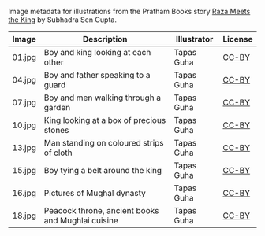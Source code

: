 Image metadata for illustrations from the Pratham Books story [Raza Meets the King](https://storyweaver.org.in/stories/709-raza-meets-the-king) by Subhadra Sen Gupta.

Image | Description | Illustrator | License
----- | ----------- | ----------- | -------
01.jpg | Boy and king looking at each other | Tapas Guha | [CC-BY](https://creativecommons.org/licenses/by/4.0/)
04.jpg | Boy and father speaking to a guard | Tapas Guha | [CC-BY](https://creativecommons.org/licenses/by/4.0/)
07.jpg | Boy and men walking through a garden | Tapas Guha | [CC-BY](https://creativecommons.org/licenses/by/4.0/)
10.jpg | King looking at a box of precious stones | Tapas Guha | [CC-BY](https://creativecommons.org/licenses/by/4.0/)
13.jpg | Man standing on coloured strips of cloth  | Tapas Guha | [CC-BY](https://creativecommons.org/licenses/by/4.0/)
15.jpg | Boy tying a belt around the king | Tapas Guha | [CC-BY](https://creativecommons.org/licenses/by/4.0/)
16.jpg | Pictures of Mughal dynasty | Tapas Guha | [CC-BY](https://creativecommons.org/licenses/by/4.0/)
18.jpg | Peacock throne, ancient books and Mughlai cuisine | Tapas Guha | [CC-BY](https://creativecommons.org/licenses/by/4.0/)